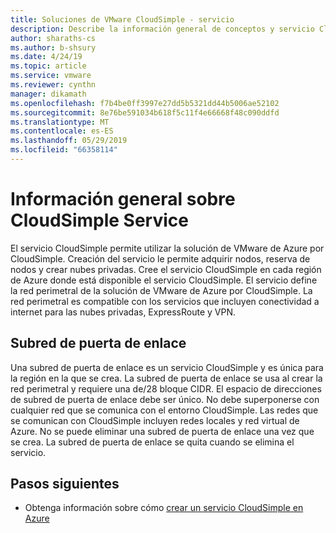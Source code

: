 ```yaml
---
title: Soluciones de VMware CloudSimple - servicio
description: Describe la información general de conceptos y servicio CloudSimple.
author: sharaths-cs
ms.author: b-shsury
ms.date: 4/24/19
ms.topic: article
ms.service: vmware
ms.reviewer: cynthn
manager: dikamath
ms.openlocfilehash: f7b4be0ff3997e27dd5b5321dd44b5006ae52102
ms.sourcegitcommit: 8e76be591034b618f5c11f4e66668f48c090ddfd
ms.translationtype: MT
ms.contentlocale: es-ES
ms.lasthandoff: 05/29/2019
ms.locfileid: "66358114"
---
```

# <a name="cloudsimple-service-overview"></a>Información general sobre CloudSimple Service

El servicio CloudSimple permite utilizar la solución de VMware de Azure por CloudSimple.  Creación del servicio le permite adquirir nodos, reserva de nodos y crear nubes privadas.  Cree el servicio CloudSimple en cada región de Azure donde está disponible el servicio CloudSimple.  El servicio define la red perimetral de la solución de VMware de Azure por CloudSimple.  La red perimetral es compatible con los servicios que incluyen conectividad a internet para las nubes privadas, ExpressRoute y VPN.

## <a name="gateway-subnet"></a>Subred de puerta de enlace

Una subred de puerta de enlace es un servicio CloudSimple y es única para la región en la que se crea. La subred de puerta de enlace se usa al crear la red perimetral y requiere una de/28 bloque CIDR.  El espacio de direcciones de subred de puerta de enlace debe ser único. No debe superponerse con cualquier red que se comunica con el entorno CloudSimple. Las redes que se comunican con CloudSimple incluyen redes locales y red virtual de Azure.  No se puede eliminar una subred de puerta de enlace una vez que se crea.  La subred de puerta de enlace se quita cuando se elimina el servicio.

## <a name="next-steps"></a>Pasos siguientes

* Obtenga información sobre cómo [crear un servicio CloudSimple en Azure](quickstart-create-cloudsimple-service.md)